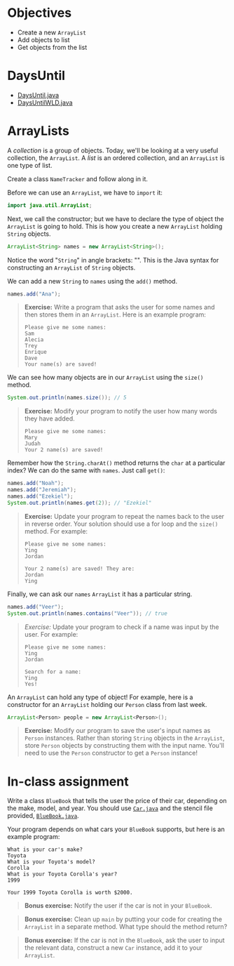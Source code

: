# Objectives
- Create a new `ArrayList`
- Add objects to list
- Get objects from the list

# DaysUntil
- [DaysUntil.java](https://github.com/accesscode-2-1/unit-0/blob/master/in-class%20exercise%20solutions/DaysUntil/DaysUntil.java)
- [DaysUntilWLD.java](https://github.com/accesscode-2-1/unit-0/blob/master/in-class%20exercise%20solutions/DaysUntil/DaysUntilWLD.java)


# ArrayLists

A *collection* is a group of objects. Today, we'll be looking at a very useful collection, the `ArrayList`. A *list* is an ordered collection, and an `ArrayList` is one type of list.

Create a class `NameTracker` and follow along in it.

Before we can use an `ArrayList`, we have to `import` it:

```java
import java.util.ArrayList;
```

Next, we call the constructor; but we have to declare the type of object the `ArrayList` is going to hold. This is how you create a new `ArrayList` holding `String` objects. 

```java
ArrayList<String> names = new ArrayList<String>();
```

Notice the word "`String`" in angle brackets: "<String>". This is the Java syntax for constructing an `ArrayList` of `String` objects.

We can add a new `String` to `names` using the `add()` method.

```java
names.add("Ana");
```

> **Exercise:** Write a program that asks the user for some names and then stores them in an `ArrayList`. Here is an example program:
> ```
> Please give me some names:
> Sam
> Alecia
> Trey
> Enrique
> Dave
> Your name(s) are saved!
> ```

We can see how many objects are in our `ArrayList` using the `size()` method.

```java
System.out.println(names.size()); // 5
```

> **Exercise:** Modify your program to notify the user how many words they have added.
> ```
> Please give me some names:
> Mary
> Judah
> Your 2 name(s) are saved!
> ```

Remember how the `String.charAt()` method returns the `char` at a particular index? We can do the same with `names`. Just call `get()`:

```java
names.add("Noah");
names.add("Jeremiah");
names.add("Ezekiel");
System.out.println(names.get(2)); // "Ezekiel"
```

> **Exercise:** Update your program to repeat the names back to the user in reverse order. Your solution should use a for loop and the `size()` method. For example:
> ```
> Please give me some names:
> Ying
> Jordan
> 
> Your 2 name(s) are saved! They are:
> Jordan
> Ying
> ```

Finally, we can ask our `names` `ArrayList` it has a particular string.

```java
names.add("Veer");
System.out.println(names.contains("Veer")); // true
```

> *Exercise:* Update your program to check if a name was input by the user. For example:
> ```
> Please give me some names:
> Ying
> Jordan
> 
> Search for a name:
> Ying
> Yes!
> ```

An `ArrayList` can hold any type of object! For example, here is a constructor for an `ArrayList` holding our `Person` class from last week.

```java
ArrayList<Person> people = new ArrayList<Person>();
```

> **Exercise:** Modify our program to save the user's input names as `Person` instances. Rather than storing `String` objects in the `ArrayList`, store `Person` objects by constructing them with the input name. You'll need to use the `Person` constructor to get a `Person` instance!

# In-class assignment

Write a class `BlueBook` that tells the user the price of their car, depending on the make, model, and year. You should use [`Car.java`](https://github.com/accesscode-2-1/unit-0/blob/master/in-class%20exercise%20solutions/BlueBook/Car.java) and the stencil file provided, [`BlueBook.java`](https://github.com/accesscode-2-1/unit-0/blob/master/in-class%20exercise%20solutions/BlueBook/BlueBook.java).

Your program depends on what cars your `BlueBook` supports, but here is an example program:

```
What is your car's make?
Toyota
What is your Toyota's model?
Corolla
What is your Toyota Corolla's year?
1999

Your 1999 Toyota Corolla is worth $2000.
```

> **Bonus exercise:** Notify the user if the car is not in your `BlueBook`.

> **Bonus exercise:** Clean up `main` by putting your code for creating the `ArrayList` in a separate method. What type should the method return?

> **Bonus exercise:** If the car is not in the `BlueBook`, ask the user to input the relevant data, construct a new `Car` instance, add it to your `ArrayList`.
